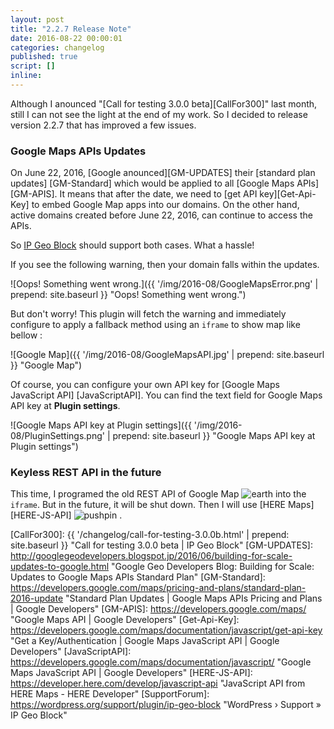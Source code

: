 ```yaml
---
layout: post
title: "2.2.7 Release Note"
date: 2016-08-22 00:00:01
categories: changelog
published: true
script: []
inline:
---
```


Although I anounced "[Call for testing 3.0.0 beta][CallFor300]" last month, 
still I can not see the light at the end of my work. So I decided to release 
version 2.2.7 that has improved a few issues.

<!--more-->

### Google Maps APIs Updates ###

On June 22, 2016, [Google anounced][GM-UPDATES] their [standard plan updates]
[GM-Standard] which would be applied to all [Google Maps APIs][GM-APIS].
It means that after the date, we need to [get API key][Get-Api-Key] to embed 
Google Map apps into our domains. On the other hand, active domains created 
before June 22, 2016, can continue to access the APIs.

So [IP Geo Block][IP-Geo-Block] should support both cases. What a hassle!

If you see the following warning, then your domain falls within the updates.

![Oops! Something went wrong.]({{ '/img/2016-08/GoogleMapsError.png' | prepend: site.baseurl }}
 "Oops! Something went wrong.")

But don't worry! This plugin will fetch the warning and immediately configure 
to apply a fallback method using an `iframe` to show map like bellow :

![Google Map]({{ '/img/2016-08/GoogleMapsAPI.jpg' | prepend: site.baseurl }}
 "Google Map")

Of course, you can configure your own API key for [Google Maps JavaScript API]
[JavaScriptAPI]. You can find the text field for Google Maps API key at 
**Plugin settings**.

![Google Maps API key at Plugin settings]({{ '/img/2016-08/PluginSettings.png' | prepend: site.baseurl }}
 "Google Maps API key at Plugin settings")

### Keyless REST API in the future ###

This time, I programed the old REST API of Google Map <span class="emoji">
![earth](https://assets-cdn.github.com/images/icons/emoji/unicode/1f30e.png)
</span> into the `iframe`. But in the future, it will be shut down. Then I will
use [HERE Maps][HERE-JS-API] <span class="emoji">
![pushpin](https://assets-cdn.github.com/images/icons/emoji/unicode/1f4cc.png)
</span>.

[IP-Geo-Block]:   https://wordpress.org/plugins/ip-geo-block/ "WordPress › IP Geo Block « WordPress Plugins"
[CallFor300]:     {{ '/changelog/call-for-testing-3.0.0b.html' | prepend: site.baseurl }} "Call for testing 3.0.0 beta | IP Geo Block"
[GM-UPDATES]:     http://googlegeodevelopers.blogspot.jp/2016/06/building-for-scale-updates-to-google.html "Google Geo Developers Blog: Building for Scale: Updates to Google Maps APIs Standard Plan"
[GM-Standard]:    https://developers.google.com/maps/pricing-and-plans/standard-plan-2016-update "Standard Plan Updates | Google Maps APIs Pricing and Plans | Google Developers"
[GM-APIS]:        https://developers.google.com/maps/ "Google Maps API | Google Developers"
[Get-Api-Key]:    https://developers.google.com/maps/documentation/javascript/get-api-key "Get a Key/Authentication | Google Maps JavaScript API | Google Developers"
[JavaScriptAPI]:  https://developers.google.com/maps/documentation/javascript/ "Google Maps JavaScript API | Google Developers"
[HERE-JS-API]:    https://developer.here.com/develop/javascript-api "JavaScript API from HERE Maps - HERE Developer"
[SupportForum]:   https://wordpress.org/support/plugin/ip-geo-block "WordPress &#8250; Support &raquo; IP Geo Block"
